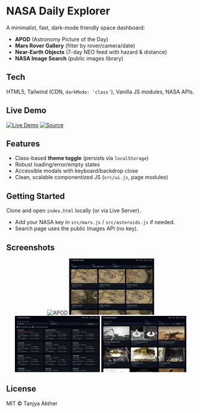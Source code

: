 # NASA Daily Explorer

A minimalist, fast, dark-mode friendly space dashboard:
- **APOD** (Astronomy Picture of the Day)
- **Mars Rover Gallery** (filter by rover/camera/date)
- **Near-Earth Objects** (7-day NEO feed with hazard & distance)
- **NASA Image Search** (public images library)

## Tech
HTML5, Tailwind (CDN, `darkMode: 'class'`), Vanilla JS modules, NASA APIs.

## Live Demo
[![Live Demo](https://img.shields.io/badge/Live-Demo-informational)](https://tanjya.github.io/nasa-portfolio)
[![Source](https://img.shields.io/badge/GitHub-Repo-black)](https://github.com/Tanjya/nasa-portfolio)


## Features
- Class-based **theme toggle** (persists via `localStorage`)
- Robust loading/error/empty states
- Accessible modals with keyboard/backdrop close
- Clean, scalable componentized JS (`src/ui.js`, page modules)

## Getting Started
Clone and open `index.html` locally (or via Live Server).
- Add your NASA key in `src/mars.js` / `src/asteroids.js` if needed.
- Search page uses the public Images API (no key).

## Screenshots
<div align="center">
  <img src="./nasa-daily-explorer/assets/" alt="APOD" width="45%"/>
  <img src="./nasa-daily-explorer/assets/mars.png" alt="Mars Rover Gallery" width="45%"/><br/>
  <img src="./nasa-daily-explorer/assets/asteroids.png" alt="Near-Earth Objects" width="45%"/>
  <img src="./nasa-daily-explorer/assets/search.png" alt="NASA Image Search" width="45%"/>
</div>

## License
MIT © Tanjya Akther
